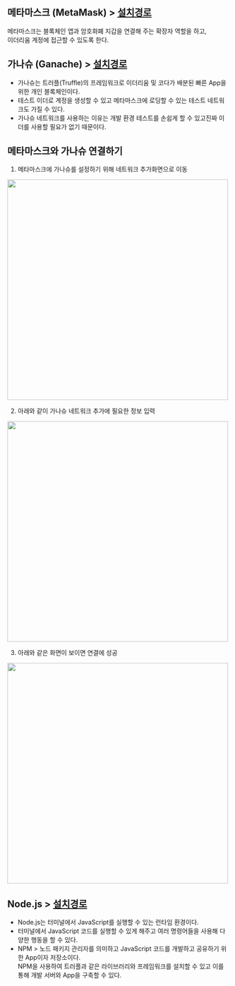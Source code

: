 ## 메타마스크 (MetaMask) > [설치경로](https://metamask.io/)

메타마스크는 블록체인 앱과 암호화폐 지갑을 연결해 주는 확장자 역할을 하고, <br>이더리움 계정에 접근할 수 있도록 한다.

## 가나슈 (Ganache) > [설치경로](https://trufflesuite.com/ganache/)

* 가나슈는 트러플(Truffle)의 프레임워크로 이더리움 및 코다가 배분된 빠른 App을 위한 개인 블록체인이다.
* 테스트 이더로 계정을 생성할 수 있고 메타마스크에 로딩할 수 있는 테스트 네트워크도 가질 수 있다.
* 가나슈 네트워크를 사용하는 이유는 개발 환경 테스트를 손쉽게 할 수 있고진짜 이더를 사용할 필요가 없기 때문이다.

## 메타마스크와 가나슈 연결하기

1. 메타마스크에 가나슈를 설정하기 위해 네트워크 추가화면으로 이동
<img src= "https://user-images.githubusercontent.com/79950091/182310463-e1756954-cab8-42d2-b0ee-fcf76d23d8a2.png" width="500" height="500">       

2. 아래와 같이 가나슈 네트워크 추가에 필요한 정보 입력
<img src= "https://user-images.githubusercontent.com/79950091/182309881-6a8001e6-0a2b-4bf0-94b8-0800d3849792.png" width="500" height="500">       

3. 아래와 같은 화면이 보이면 연결에 성공
<img src= "https://user-images.githubusercontent.com/79950091/182310037-759685ce-6ab2-45f0-8209-b4943990d706.png" width="500" height="500">

## Node.js > [설치경로](https://nodejs.org/ko/)

* Node.js는 터미널에서 JavaScript를 실행할 수 있는 런타임 환경이다.
* 터미널에서 JavaScript 코드를 실행할 수 있게 해주고 여러 명령어들을 사용해 다양한 행동을 할 수 있다.
* NPM > 노드 패키지 관리자를 의미하고 JavaScript 코드를 개발하고 공유하기 위한 App이자 저장소이다.<br>NPM을 사용하여 트러플과 같은 라이브러리와 프레임워크를 설치할 수 있고 이를 통해 개발 서버와 App을 구축할 수 있다.

